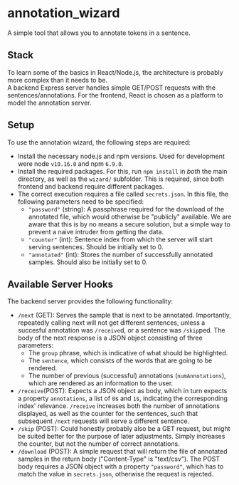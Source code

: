 # annotation_wizard
A simple tool that allows you to annotate tokens in a sentence.

## Stack
To learn some of the basics in React/Node.js, the architecture is probably more complex than it needs to be. <br/>
A backend Express server handles simple GET/POST requests with the sentences/annotations. For the frontend, React is chosen as a  platform to model the annotation server.

## Setup
To use the annotation wizard, the following steps are required:

 * Install the necessary node.js and npm versions. Used for development were node `v10.16.0` and npm `6.9.0`.
 * Install the required packages. For this, run `npm install` in *both* the main directory, as well as the `wizard/` subfolder. This is required, since both frontend and backend require different packages.
 * The correct execution requires a file called `secrets.json`. In this file, the following parameters need to be specified:
    * `"password"` (string): A passphrase required for the download of the annotated file, which would otherwise be "publicly" available. We are aware that this is by no means a secure solution, but a simple way to prevent a naive intruder from getting the data.
    * `"counter"` (int): Sentence index from which the server will start serving sentences. Should be initially set to 0.
    * `"annotated"` (int): Stores the number of successfully annotated samples. Should also be initially set to 0.

## Available Server Hooks
The backend server provides the following functionality:
 * `/next` (GET): Serves the sample that is next to be annotated. Importantly, repeatedly calling next will not get different sentences, unless a succesful annotation was `/receive`d, or a sentence was `/skip`ped. The body of the next response is a JSON object consisting of three parameters:
    * The `group` phrase, which is indicative of what should be highlighted.
    * The `sentence`, which consists of the words that are going to be rendered.
    * The number of previous (successful) annotations (`numAnnotations`), which are rendered as an information to the user.
 * `/receive`(POST): Expects a JSON object as body, which in turn expects a property `annotations`, a list of `0`s and `1`s, indicating the corresponding index' relevance. `/receive` increases both the number of annotations displayed, as well as the counter for the sentences, such that subsequent `/next` requests will serve a different sentence.
 * `/skip` (POST): Could honestly probably also be a GET request, but might be suited better for the purpose of later adjustments. Simply increases the counter, but not the number of correct annotations.
 * `/download` (POST): A simple request that will return the file of annotated samples in the return body ("Content-Type" is "text/csv"). The POST body requires a JSON object with a property `"password"`, which has to match the value in `secrets.json`, otherwise the request is rejected.
